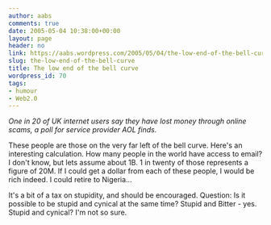 ```yaml
---
author: aabs
comments: true
date: 2005-05-04 10:38:00+00:00
layout: page
header: no
link: https://aabs.wordpress.com/2005/05/04/the-low-end-of-the-bell-curve/
slug: the-low-end-of-the-bell-curve
title: The low end of the bell curve
wordpress_id: 70
tags:
- humour
- Web2.0
---
```


_One in 20 of UK internet users say they have lost money through online scams, a poll for service provider AOL finds._

These people are those on the very far left of the bell curve. Here's an interesting calculation. How many people in the world have access to email? I don't know, but lets assume about 1B. 1 in twenty of those represents a figure of 20M. If I could get a dollar from each of these people, I would be rich indeed. I could retire to Nigeria...

It's a bit of a tax on stupidity, and should be encouraged. Question: Is it possible to be stupid and cynical at the same time? Stupid and Bitter - yes. Stupid and cynical? I'm not so sure.
